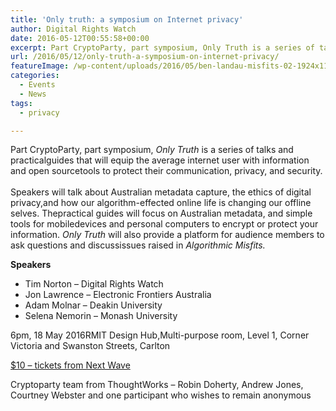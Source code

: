 ```yaml
---
title: 'Only truth: a symposium on Internet privacy'
author: Digital Rights Watch
date: 2016-05-12T00:55:58+00:00
excerpt: Part CryptoParty, part symposium, Only Truth is a series of talks and practical guides that will equip the average internet user with information and open source tools to protect their communication, privacy, and security.
url: /2016/05/12/only-truth-a-symposium-on-internet-privacy/
featureImage: /wp-content/uploads/2016/05/ben-landau-misfits-02-1924x1186-1.jpg
categories:
  - Events
  - News
tags:
  - privacy

---
```

<div class="standard-text-content">
  <p>
    <span class="tx">Part CryptoParty, part symposium, <em>Only Truth</em> is a series of talks and practical</span><span class="tx">guides that will equip the average internet user with information and open source</span><span class="tx">tools to protect their communication, privacy, and security.<br /> </span><br /> <span class="tx">Speakers will talk about Australian metadata capture, the ethics of digital privacy,</span><span class="tx">and how our algorithm-effected online life is changing our offline selves. The</span><span class="tx">practical guides will focus on Australian metadata, and simple tools for mobile</span><span class="tx">devices and personal computers to encrypt or protect your information. <em>Only Truth</em> </span><span class="tx">will also provide a platform for audience members to ask questions and discuss</span><span class="tx">issues raised in <em>Algorithmic Misfits.</em></span>
  </p>

  <p>
    <strong>Speakers</strong>
  </p>

  <ul>
    <li>
      Tim Norton &#8211; Digital Rights Watch
    </li>
    <li>
      Jon Lawrence &#8211; Electronic Frontiers Australia
    </li>
    <li>
      Adam Molnar &#8211; Deakin University
    </li>
    <li>
      Selena Nemorin &#8211; Monash University
    </li>
  </ul>

  <p>

  </p>

  <p>
    6pm, 18 May 2016<span class="tx f7">RMIT Design Hub,Multi-purpose room, Level 1, Corner Victoria and Swanston Streets, Carlton</span>
  </p>

  <p>
    <a href="http://2016.nextwave.org.au/#event=453">$10 &#8211; tickets from Next Wave</a>
  </p>

  <p>

  </p>

  <p>
    Cryptoparty team from ThoughtWorks &#8211; Robin Doherty, Andrew Jones, Courtney Webster and one participant who wishes to remain anonymous
  </p>
</div>
